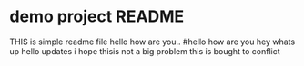 # demo project README 
THIS is simple readme file
hello how are you..
#hello how are you
hey whats up
hello
updates
i hope thisis not a big problem
this is bought to conflict


